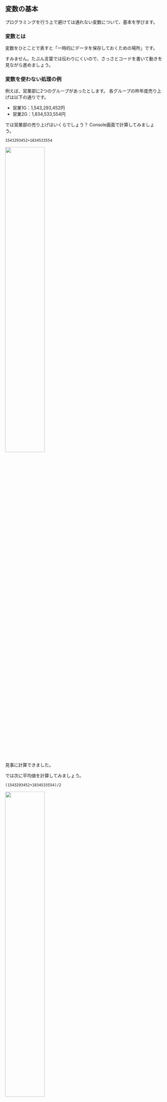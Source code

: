 ## 変数の基本
プログラミングを行う上で避けては通れない変数について、基本を学びます。

### 変数とは
変数をひとことで表すと「一時的にデータを保存しておくための場所」です。

すみません。たぶん言葉では伝わりにくいので、さっさとコードを書いて動きを見ながら進めましょう。


### 変数を使わない処理の例
例えば、営業部に2つのグループがあったとします。
各グループの昨年度売り上げは以下の通りです。
- 営業1G：1,543,293,452円
- 営業2G：1,834,533,554円

では営業部の売り上げはいくらでしょう？
Console画面で計算してみましょう。

```
1543293452+1834533554
```
<img src="./img/var01.png" width="50%"/>

見事に計算できました。

では次に平均値を計算してみましょう。
```
(1543293452+1834533554)/2
```
<img src="./img/var02.png" width="50%"/>

これも計算できましたね。

ここで計算式を見直してみてください。
プログラムでこの売り上げ金額を扱う際に以下のような問題が出てきます。
- あとから見返した時になんの計算をしていたのかが分からない
- っていうか、いまは2つしかデータがないからいいけど、データの数が増えるとどの数字がなんなのか分からなくなる
- 数字が訂正になったら、すべての場所で数字を書き換えないといけない
- 金額が登場する度に数字を見ながら打つのめんどい
- 数字を見ながら何度も売っていると間違えそう

### 変数を使った処理
そこで変数の出番です。
変数を使って同じ計算をやってみましょう。
まずは営業部の売り上げの計算です。

```
let eigyo1g = 1543293452;
let eigyo2g = 1834533554;
let goukei = eigyo1g + eigyo2g;
console.log(goukei);
```
<img src="./img/var03.png" width="50%"/>

よくわかんないけど確かに計算結果として同じものが出ましたね。
では何をやっているのかを読み解いてみましょう。

### 変数を使った処理の解説
```
let eigyo1g = 1543293452;
```
「let eigyo1g」というところでeigyo1gという名前の変数を作っています。

eigyo1gは私が勝手に決めました。
理由は営業1Gのデータを一時的に保存する場所として分かりやすい名前だからです。
あとから何が入っているのか分かるように名前を付けましょう。
いろいろなプログラミング言語で応用しやすいので、名前を付ける際は以下のルールをオススメします。
- 頭文字はアルファベットを使う
- 2文字目以降は英数か_（アンダースコア）を使う
- 誰が見ても分かるような名前がオススメ

そのあとの「 = 1543293452」で変数に一時的に保存するデータとして1543293452を設定しています。

```
let eigyo2g = 1834533554;
```
ここは営業1Gと同じ考え方ですね。営業2G分の変数を作って、売り上げデータを一時的に保存しています。

```
let goukei = eigyo1g + eigyo2g;
```
合計値を格納したいので「let goukei」でgoukeiという名前の変数を作っています。
もちろん名前は私が勝手に決めているので、別の名前でも構いません。

「= eigyo1g + eigyo2g」がポイントですね。
意味が分かるように変数名を付けているので、式を見れば営業1Gと営業2Gの売り上げを合計していることが分かります。

```
console.log(goukei);
```
ここは前のページでも使ったconsle.log()ですね。
この一文でgoukeiの内容をConsole画面に表示しています。

ポイントは内側の文字を""（ダブルクオーテーション）で囲っていないところです。

ダブルクオーテーションで囲った場合、中身をそのまま表示します。

ダブルクオーテーションで囲っていない場合は変数として扱います。

比較のために2つのパターンを書いておきます。
```
console.log(goukei);
console.log("goukei");
```
<img src="./img/var04.png" width="50%"/>


### 変数の中身を入れ替える
変数の中身を入れ替えることも可能です。

```
eigyo1g = 1543000000;
console.log(eigyo1g);
```
<img src="./img/var05.png" width="50%"/>


ここで1つ間違えやすいポイントをお話しします。
eigyo1gの中身を入れ替えましたが、この入れ替えによってgoukeiの中身は変わりません。
goukeiについては計算を行った時点での結果が入っているからです。

実際に見てみましょう。
```
console.log(goukei);
```
<img src="./img/var06.png" width="50%"/>

もしeigyo1gの数値を入れ替えた結果を反映させたいのであれば、同じ計算をもう一度行う必要があります。

```
goukei = eigyo1g + eigyo2g;
console.log(goukei);
```
<img src="./img/var07.png" width="50%"/>



### まとめ
- 「let 変数名」で変数を作る
- 「変数名 = データの中身」で指定した変数に対して一時的にデータを保存できる
- 変数を使うことで式が読みやすくなる。


### 備考
ちなみにプログラミング言語には変数の扱い方で種類があります。

JavaScriptは動的型付け言語と言って、変数の扱いは良くも悪くも緩いです。（なので入門しやすいです。）

対してVBA、C言語、Javaなどは静的型付け言語と呼ばれていて、変数を宣言する際に「この変数は数値を入れる用です」とか「この変数は文字列が入ります」などを指定する必要があります。

それぞれメリット・デメリットがあるのでどちらが優れているというわけではなく、向き不向きがあるイメージです。

もしこのJavaScript入門を終えて他の言語を学ぶ場合は、その言語が動的型付けなのか静的型付けなのかを確認してみてください。
そして動的型付けの場合は、ここで学んだ内容にプラスして型付けについて学ぶ必要があることを覚えておいてください。


[< ブラウザのConsole画面の使い方](./index2.html) | [順次処理 >](./index4.html)


[0.JavaScriptについて](./index.html)
[1.ブラウザのConsole画面の使い方](./index2.html)
[2.変数の基本](./index3.html)
[3.順次処理](./index4.html)
[4.分岐処理](./index5.html)
[5.反復処理](./index6.html)
[6.関数](./index7.html)
[7.データ構造について](./index8.html)
[8.Web APIを叩いてみよう](./index9.html)
[9.HTMLと組み合わせて使ってみよう](./index10.html)
